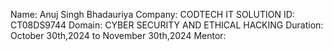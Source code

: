 Name: Anuj Singh Bhadauriya
Company: CODTECH IT SOLUTION
ID: CT08DS9744
Domain: CYBER SECURITY AND ETHICAL HACKING
Duration: October 30th,2024 to November 30th,2024
Mentor: 
